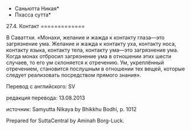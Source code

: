 * Саньютта Никая*
* Пхасса сутта*

27\.4\. Контакт
\=\=\=\=\=\=\=\=\=\=\=\=\=

В Саваттхи\. «Монахи, желание и жажда к контакту глаза—это загрязнение ума\. Желание и жажда к контакту уха, контакту носа, контакту языка, контакту тела, контакту ума—это загрязнение ума\. Когда монах отбросил загрязнение ума в отношении этих шести случаев, то его ум склоняется к отречению\. Ум, укреплённый отречением, становится послушным в отношении тех вещей, которые следует реализовать посредством прямого знания»\.

Перевод с английского: SV

редакция перевода: 13\.08\.2013

источник: Samyutta Nikaya by Bhikkhu Bodhi, p\. 1012

Prepared for SuttaCentral by Aminah Borg\-Luck\.